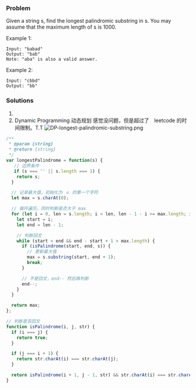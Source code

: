 ### Problem

Given a string s, find the longest palindromic substring in s. You may assume that the maximum length of s is 1000.

Example 1:
```
Input: "babad"
Output: "bab"
Note: "aba" is also a valid answer.
```

Example 2:
```
Input: "cbbd"
Output: "bb"
```

### Solutions
1. 
2. Dynamic Programming 动态规划
感觉没问题，但是超过了　leetcode 的时间限制。T.T
![DP-longest-palindromic-substring.png](https://qn-static.felixzzz.cn/DP-longest-palindromic-substring.png)

```js
/**
 * @param {string}
 * @return {string}
 */
var longestPalindrome = function(s) {
   // 边界条件
   if (s === '' || s.length === 1) {
    return s;
  }

  // 记录最大值，初始化为 ｓ 的第一个字符
  let max = s.charAt(0);

  // 循环遍历，同时判断是否大于 max
  for (let i = 0, len = s.length; i < len, len - 1 - i >= max.length; i++) {
    let start = i;
    let end = len - 1;

    // 判断回文
    while (start < end && end - start + 1 > max.length) {
      if (isPalindrome(start, end, s)) {
        // 更新最大值
        max = s.substring(start, end + 1);
        break;
      }

      // 不是回文，end-- 然后再判断
      end--;
    }
  }

  return max;
};

// 判断是否回文
function isPalindrome(i, j, str) {
  if (i === j) {
    return true;
  }

  if (j === i + 1) {
    return str.charAt(i) === str.charAt(j);
  }

  return isPalindrome(i + 1, j - 1, str) && str.charAt(i) === str.charAt(j);
}
```
